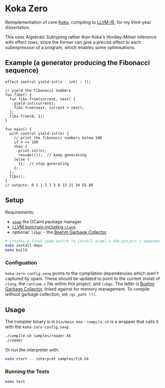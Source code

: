 # Koka Zero

Reimplementation of core [Koka](https://koka-lang.github.io), compiling to
[LLVM-IR](https://llvm.org/docs/LangRef.html), for my third-year dissertation.

This uses Algebraic Subtyping rather than Koka's Hindley-Milner inference with effect rows, since the former can give a precise effect to each subexpression of a program, which enables some optimisations. 

## Example (a generator producing the Fibonacci sequence)
```koka
effect control yield-int(x : int) : ();

// yield the fibonacci numbers
fun fibs() {
  fun fibs-from(current, next) {
    yield-int(current);
    fibs-from(next, current + next);
  };
  fibs-from(0, 1);
}

fun main() {
  with control yield-int(n) {
    // print the fibonacci numbers below 100
    if n <= 100
    then {
      print-int(n);
      resume(());  // keep generating
    }else { 
      ();  // stop generating
    };
  };
  fibs();
}
// outputs: 0 1 1 2 3 5 8 13 21 34 55 89
```

## Setup
Requirements:
- [`opam`](https://opam.ocaml.org/) the OCaml package manager
- [LLVM toolchain including `clang`](https://releases.llvm.org/)
- optional: `libgc` - the [Boehm Garbage Collector](https://hboehm.info/gc/)

```sh
# creates a fresh opam switch to install ocaml & the project's dependencies
make install-deps  
make build
```

### Configuation
`koka-zero-config.sexp` points to the compilation dependencies which aren't captured by opam.
These should be updated to point to the current install of `clang`, 
the `runtime.c` file within this project, and `libgc`.
The latter is [Boehm Garbage Collector](https://hboehm.info/gc/), linked against
for memory management. To compile without garbage collection, set `(gc_path ())`.


## Usage

The compiler binary is in `bin/main.exe` - `compile.sh` is a wrapper that calls it with the 
`koka-zero-config.sexp`.

```sh
./compile.sh samples/reader.kk
./reader
```

Or run the interpreter with:
```sh
make start -- interpret samples/fib.kk
```

### Running the Tests
```sh
make test
```
